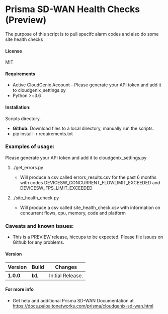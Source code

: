 # Prisma SD-WAN Health Checks (Preview)
The purpose of this script is to pull specifc alarm codes and also do some site health checks 

#### License
MIT

#### Requirements
* Active CloudGenix Account - Please generate your API token and add it to cloudgenix_settings.py
* Python >=3.6

#### Installation:
 Scripts directory. 
 - **Github:** Download files to a local directory, manually run the scripts. 
 - pip install -r requirements.txt

### Examples of usage:
 Please generate your API token and add it to cloudgenix_settings.py
 
 1. ./get_errors.py
      - Will produce a csv called errors_results.csv for the past 6 months with codes DEVICESW_CONCURRENT_FLOWLIMIT_EXCEEDED and DEVICESW_FPS_LIMIT_EXCEEDED
	  
 1. ./site_health_check.py
      - Will produce a csv called site_health_check.csv with information on concurrent flows, cpu, memory, code and platform

### Caveats and known issues:
 - This is a PREVIEW release, hiccups to be expected. Please file issues on Github for any problems.

#### Version
| Version | Build | Changes |
| ------- | ----- | ------- |
| **1.0.0** | **b1** | Initial Release. |


#### For more info
 * Get help and additional Prisma SD-WAN Documentation at <https://docs.paloaltonetworks.com/prisma/cloudgenix-sd-wan.html>
